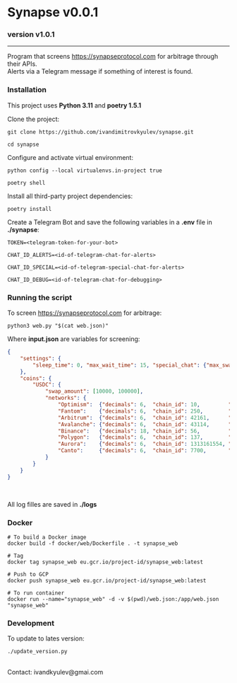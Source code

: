 Synapse v0.0.1
=======================================================================================================================
### version v1.0.1

-----------------------------------------------------------------------------------------------------------------------

Program that screens https://synapseprotocol.com for arbitrage through their APIs.
<br>
Alerts via a Telegram message if something of interest is found.


### Installation

This project uses **Python 3.11** and **poetry 1.5.1**

Clone the project:
```
git clone https://github.com/ivandimitrovkyulev/synapse.git

cd synapse
```

Configure and activate virtual environment:

```shell
python config --local virtualenvs.in-project true

poetry shell
```

Install all third-party project dependencies:
```shell
poetry install
```

Create a Telegram Bot and save the following variables in a **.env** file in **./synapse**:
```dotenv
TOKEN=<telegram-token-for-your-bot>

CHAT_ID_ALERTS=<id-of-telegram-chat-for-alerts>

CHAT_ID_SPECIAL=<id-of-telegram-special-chat-for-alerts>

CHAT_ID_DEBUG=<id-of-telegram-chat-for-debugging>
```


### Running the script

To screen https://synapseprotocol.com for arbitrage:
```shell
python3 web.py "$(cat web.json)"
```

Where **input.json** are variables for screening:
```json
{   
    "settings": {
        "sleep_time": 0, "max_wait_time": 15, "special_chat": {"max_swap_amount": 10000, "coins": ["USDC"]}
    },
    "coins": {
        "USDC": {
            "swap_amount": [10000, 100000],
            "networks": {
                "Optimism":  {"decimals": 6,  "chain_id": 10,         "token": "USDC", "arbitrage": 30},
                "Fantom":    {"decimals": 6,  "chain_id": 250,        "token": "USDC", "arbitrage": 30},
                "Arbitrum":  {"decimals": 6,  "chain_id": 42161,      "token": "USDC", "arbitrage": 30},
                "Avalanche": {"decimals": 6,  "chain_id": 43114,      "token": "USDC", "arbitrage": 30},
                "Binance":   {"decimals": 18, "chain_id": 56,         "token": "USDC", "arbitrage": 30},
                "Polygon":   {"decimals": 6,  "chain_id": 137,        "token": "USDC", "arbitrage": 30},
                "Aurora":    {"decimals": 6,  "chain_id": 1313161554, "token": "USDC", "arbitrage": 30},
                "Canto":     {"decimals": 6,  "chain_id": 7700,       "token": "USDC", "arbitrage": 30}
            }
        }
    }
}
```
<br>

All log filles are saved in **./logs**


### Docker

```shell
# To build a Docker image
docker build -f docker/web/Dockerfile . -t synapse_web

# Tag
docker tag synapse_web eu.gcr.io/project-id/synapse_web:latest

# Push to GCP
docker push synapse_web eu.gcr.io/project-id/synapse_web:latest

# To run container
docker run --name="synapse_web" -d -v $(pwd)/web.json:/app/web.json "synapse_web"
```

### Development
To update to lates version:
```shell
./update_version.py
```

<br>
Contact: ivandkyulev@gmai.com
